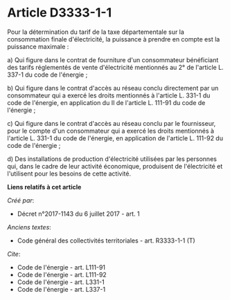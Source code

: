 # Article D3333-1-1

Pour la détermination du tarif de la taxe départementale sur la consommation finale d'électricité, la puissance à prendre en
compte est la puissance maximale : 

a) Qui figure dans le contrat de fourniture d'un consommateur bénéficiant des tarifs réglementés de vente d'électricité
mentionnés au 2° de l'article L. 337-1 du code de l'énergie ; 

b) Qui figure dans le contrat d'accès au réseau conclu directement par un consommateur qui a exercé les droits mentionnés à
l'article L. 331-1 du code de l'énergie, en application du II de l'article L. 111-91 du code de l'énergie ; 

c) Qui figure dans le contrat d'accès au réseau conclu par le fournisseur, pour le compte d'un consommateur qui a exercé les
droits mentionnés à l'article L. 331-1 du code de l'énergie, en application de l'article L. 111-92 du code de l'énergie ; 

d) Des installations de production d'électricité utilisées par les personnes qui, dans le cadre de leur activité économique,
produisent de l'électricité et l'utilisent pour les besoins de cette activité.

**Liens relatifs à cet article**

_Créé par_:

  - Décret n°2017-1143 du 6 juillet 2017 - art. 1

_Anciens textes_:

  - Code général des collectivités territoriales - art. R3333-1-1 (T)

_Cite_:

  - Code de l'énergie - art. L111-91
  - Code de l'énergie - art. L111-92
  - Code de l'énergie - art. L331-1
  - Code de l'énergie - art. L337-1
